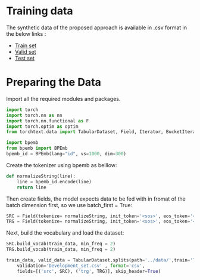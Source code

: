 # Training data
The synthetic data of the proposed approach is available in .csv format in the below links :

* [Train set](https://drive.google.com/file/d/1YUYaLAoPBU1HyUy95qY7cWll7-bq_x92/view?usp=sharing) 
* [Valid set](https://drive.google.com/file/d/1u5D7UBWhgkDVdcTujm7Hc8LXbD9Dhf6N/view?usp=sharing) 
* [Test set](https://drive.google.com/file/d/1ZH0R_pzf96wRLgk97v6bWTNy0-uVIv_l/view?usp=sharing)

# Preparing the Data

Import all the required modules and packages.
 
```py
import torch
import torch.nn as nn
import torch.nn.functional as F
import torch.optim as optim
from torchtext.data import TabularDataset, Field, Iterator, BucketIterator, ReversibleField

import bpemb
from bpemb import BPEmb
bpemb_id = BPEmb(lang="id", vs=1000, dim=300) 
```
Create the tokenizer using bpemb as belllow:

```py
def normalizeString(line):
    line = bpemb_id.encode(line)
    return line
```

Then create fields, the model expects data to be fed with in fromat of the batch dimension first, so we use batch_first = True:

```py
SRC = Field(tokenize= normalizeString, init_token='<sos>', eos_token='<eos>',  batch_first=True) 
TRG = Field(tokenize= normalizeString, init_token='<sos>', eos_token='<eos>',  batch_first=True) 
```

Next, build the vocabulary and load the dataset:

````py
SRC.build_vocab(train_data, min_freq = 2)
TRG.build_vocab(train_data, min_freq = 2)

train_data, valid_data = TabularDataset.splits(path='../data/',train='Train_set.csv',
    validation='Development_set.csv' , format='csv',
    fields=[('src', SRC), ('trg', TRG)], skip_header=True) 
